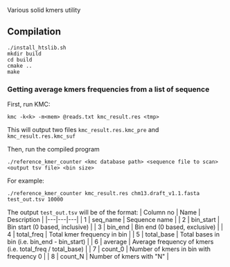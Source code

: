 Various solid kmers utility

## Compilation

```
./install_htslib.sh
mkdir build
cd build
cmake ..
make
```

### Getting average kmers frequencies from a list of sequence

First, run KMC:
```
kmc -k<k> -m<mem> @reads.txt kmc_result.res <tmp>
```
This will output two files `kmc_result.res.kmc_pre` and `kmc_result.res.kmc_suf`

Then, run the compiled program
```
./reference_kmer_counter <kmc database path> <sequence file to scan> <output tsv file> <bin size>
```
For example:
```
./reference_kmer_counter kmc_result.res chm13.draft_v1.1.fasta test_out.tsv 10000
```

The output `test_out.tsv` will be of the format:
| Column no  | Name | Description  |
|---|---|---|
| 1 | seq_name | Sequence name   |
| 2 | bin_start | Bin start (0 based, inclusive) |
| 3 | bin_end | Bin end (0 based, exclusive)  |
| 4 | total_freq | Total kmer frequency in bin |
| 5 | total_base | Total bases in bin (i.e. bin_end - bin_start) |
| 6 | average | Average frequency of kmers (i.e. total_freq / total_base) |
| 7 | count_0 | Number of kmers in bin with frequency 0 |
| 8 | count_N | Number of kmers with "N" |
